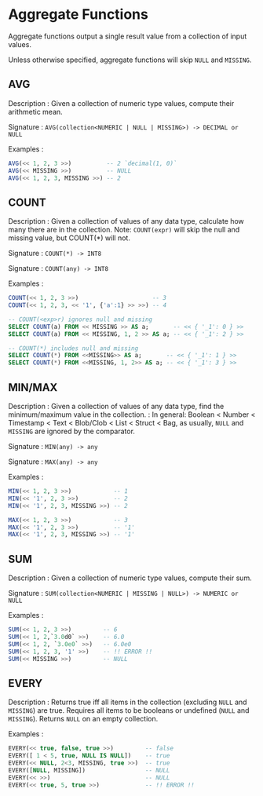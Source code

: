 # Aggregate Functions

Aggregate functions output a single result value from a collection of input values. 

Unless otherwise specified, aggregate functions will skip `NULL` and `MISSING`.

## AVG

Description
: Given a collection of numeric type values, compute their arithmetic mean.

Signature
: `AVG(collection<NUMERIC | NULL | MISSING>) -> DECIMAL or NULL`

Examples
: 

```sql
AVG(<< 1, 2, 3 >>)          -- 2 `decimal(1, 0)`
AVG(<< MISSING >>)          -- NULL
AVG(<< 1, 2, 3, MISSING >>) -- 2
```

## COUNT

Description
: Given a collection of values of any data type, calculate how many there are in the collection.
Note: `COUNT(expr)` will skip the null and missing value, but COUNT(*) will not.

Signature
: `COUNT(*) -> INT8`

Signature
: `COUNT(any) -> INT8`

Examples
: 

```sql
COUNT(<< 1, 2, 3 >>)                     -- 3
COUNT(<< 1, 2, 3, << '1', {'a':1} >> >>) -- 4

-- COUNT(<exp>r) ignores null and missing
SELECT COUNT(a) FROM << MISSING >> AS a;       -- << { '_1': 0 } >>
SELECT COUNT(a) FROM << MISSING, 1, 2 >> AS a; -- << { '_1': 2 } >>

-- COUNT(*) includes null and missing
SELECT COUNT(*) FROM <<MISSING>> AS a;       -- << { '_1': 1 } >> 
SELECT COUNT(*) FROM <<MISSING, 1, 2>> AS a; -- << { '_1': 3 } >> 
```

## MIN/MAX

Description
: Given a collection of values of any data type, find the minimum/maximum value in the collection.
: In general: Boolean < Number < Timestamp < Text < Blob/Clob < List < Struct < Bag, as usually, `NULL` and `MISSING` are ignored by the comparator.

Signature
: `MIN(any) -> any`

Signature
: `MAX(any) -> any`

Examples
: 

```sql
MIN(<< 1, 2, 3 >>)            -- 1
MIN(<< '1', 2, 3 >>)          -- 2
MIN(<< '1', 2, 3, MISSING >>) -- 2

MAX(<< 1, 2, 3 >>)            -- 3
MAX(<< '1', 2, 3 >>)          -- '1'
MAX(<< '1', 2, 3, MISSING >>) -- '1'
```

## SUM

Description
: Given a collection of numeric type values, compute their sum.

Signature
: `SUM(collection<NUMERIC | MISSING | NULL>) -> NUMERIC or NULL`

Examples
: 

```sql
SUM(<< 1, 2, 3 >>)         -- 6
SUM(<< 1, 2,`3.0d0` >>)    -- 6.0
SUM(<< 1, 2, `3.0e0` >>)   -- 6.0e0
SUM(<< 1, 2, 3, '1' >>)    -- !! ERROR !!
SUM(<< MISSING >>)         -- NULL
```

## EVERY

Description
: Returns true iff all items in the collection (excluding `NULL` and `MISSING`) are true. 
Requires all items to be booleans or undefined (`NULL` and `MISSING`). 
Returns `NULL` on an empty collection.

Examples
:

```sql
EVERY(<< true, false, true >>)         -- false
EVERY([ 1 < 5, true, NULL IS NULL])    -- true
EVERY(<< NULL, 2<3, MISSING, true >>)  -- true
EVERY([NULL, MISSING])                 -- NULL
EVERY(<< >>)                           -- NULL
EVERY(<< true, 5, true >>)             -- !! ERROR !!
```